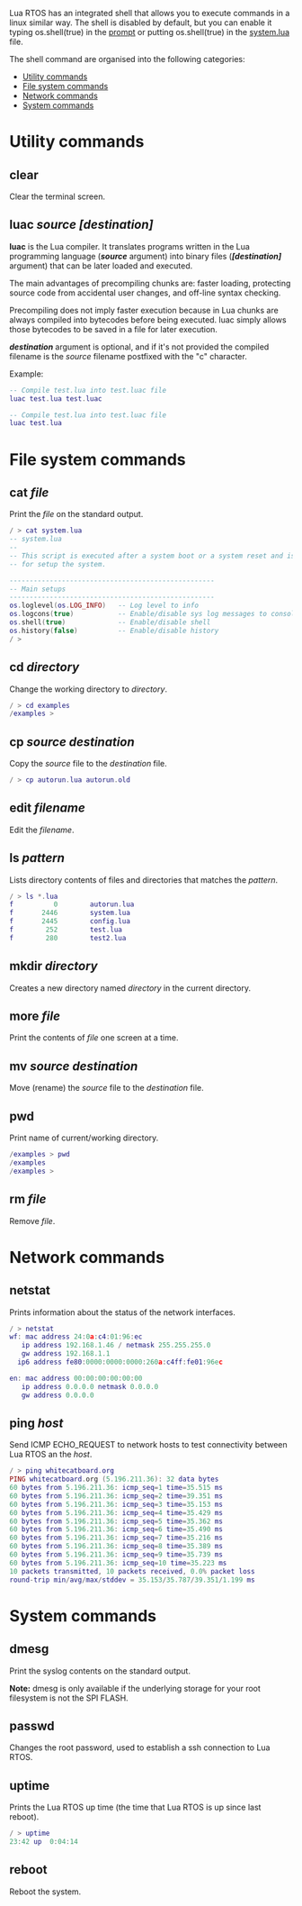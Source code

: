 Lua RTOS has an integrated shell that allows you to execute commands in a linux similar way. The shell is disabled by default, but you can enable it typing os.shell(true) in the [prompt](https://github.com/whitecatboard/Lua-RTOS-ESP32/wiki/The-Lua-prompt) or putting os.shell(true) in the [system.lua](https://github.com/whitecatboard/Lua-RTOS-ESP32/wiki/Startup-scripts) file.

The shell command are organised into the following categories:

* [Utility commands](https://github.com/whitecatboard/Lua-RTOS-ESP32/wiki/The-shell#utility-commands)
* [File system commands](https://github.com/whitecatboard/Lua-RTOS-ESP32/wiki/The-shell#file-system-commands)
* [Network commands](https://github.com/whitecatboard/Lua-RTOS-ESP32/wiki/The-shell#network-commands)
* [System commands](https://github.com/whitecatboard/Lua-RTOS-ESP32/wiki/The-shell#system-commands)

# Utility commands

## clear

Clear the terminal screen.

## luac _source_ _[destination]_

**luac** is the Lua compiler. It translates programs written in the Lua programming language (**_source_** argument) into binary files (**_[destination]_** argument) that can be later loaded and executed.

The main advantages of precompiling chunks are: faster loading, protecting source code from accidental user changes, and off-line syntax checking.

Precompiling does not imply faster execution because in Lua chunks are always compiled into bytecodes before being executed. luac simply allows those bytecodes to be saved in a file for later execution.

**_destination_** argument is optional, and if it's not provided the compiled filename is the _source_ filename postfixed with the "c" character.

Example:

```lua
-- Compile test.lua into test.luac file
luac test.lua test.luac

-- Compile test.lua into test.luac file
luac test.lua
```

# File system commands

## cat _file_

Print the _file_ on the standard output.

```lua
/ > cat system.lua
-- system.lua
--
-- This script is executed after a system boot or a system reset and is intended
-- for setup the system.

---------------------------------------------------
-- Main setups
---------------------------------------------------
os.loglevel(os.LOG_INFO)   -- Log level to info
os.logcons(true)           -- Enable/disable sys log messages to console
os.shell(true)             -- Enable/disable shell
os.history(false)          -- Enable/disable history
/ > 
```

## cd _directory_

Change the working directory to _directory_.

```lua
/ > cd examples
/examples > 
````

## cp _source_ _destination_

Copy the _source_ file to the _destination_ file.

```lua
/ > cp autorun.lua autorun.old
```

## edit _filename_

Edit the _filename_.

## ls _pattern_

Lists directory contents of files and directories that matches the _pattern_.

```lua
/ > ls *.lua
f	       0		autorun.lua
f	    2446		system.lua
f	    2445		config.lua
f	     252		test.lua
f	     280		test2.lua
```

## mkdir _directory_

Creates a new directory named _directory_ in the current directory.

## more _file_

Print the contents of _file_ one screen at a time.
	
## mv _source_ _destination_

Move (rename) the _source_ file to the _destination_ file.

## pwd

Print name of current/working directory.

```lua
/examples > pwd
/examples	
/examples > 
```

## rm _file_

Remove _file_.

# Network commands

## netstat

Prints information about the status of the network interfaces.

```lua
/ > netstat
wf: mac address 24:0a:c4:01:96:ec
   ip address 192.168.1.46 / netmask 255.255.255.0
   gw address 192.168.1.1
  ip6 address fe80:0000:0000:0000:260a:c4ff:fe01:96ec

en: mac address 00:00:00:00:00:00
   ip address 0.0.0.0 netmask 0.0.0.0
   gw address 0.0.0.0
```

## ping _host_

Send ICMP ECHO_REQUEST to network hosts to test connectivity between Lua RTOS an the _host_.

```lua
/ > ping whitecatboard.org
PING whitecatboard.org (5.196.211.36): 32 data bytes
60 bytes from 5.196.211.36: icmp_seq=1 time=35.515 ms
60 bytes from 5.196.211.36: icmp_seq=2 time=39.351 ms
60 bytes from 5.196.211.36: icmp_seq=3 time=35.153 ms
60 bytes from 5.196.211.36: icmp_seq=4 time=35.429 ms
60 bytes from 5.196.211.36: icmp_seq=5 time=35.362 ms
60 bytes from 5.196.211.36: icmp_seq=6 time=35.490 ms
60 bytes from 5.196.211.36: icmp_seq=7 time=35.216 ms
60 bytes from 5.196.211.36: icmp_seq=8 time=35.389 ms
60 bytes from 5.196.211.36: icmp_seq=9 time=35.739 ms
60 bytes from 5.196.211.36: icmp_seq=10 time=35.223 ms
10 packets transmitted, 10 packets received, 0.0% packet loss
round-trip min/avg/max/stddev = 35.153/35.787/39.351/1.199 ms
```

# System commands

## dmesg

Print the syslog contents on the standard output.

**Note:** dmesg is only available if the underlying storage for your root filesystem is not the SPI FLASH.

## passwd

Changes the root password, used to establish a ssh connection to Lua RTOS.

## uptime

Prints the Lua RTOS up time (the time that Lua RTOS is up since last reboot).

```lua
/ > uptime
23:42 up  0:04:14
```

## reboot

Reboot the system.
